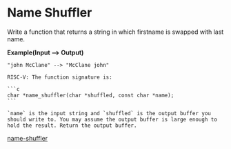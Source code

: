# Name Shuffler

Write a function that returns a string in which firstname is swapped with last name.

**Example(Input --> Output)**

```
"john McClane" --> "McClane john"
```

~~~if:riscv
RISC-V: The function signature is:

```c
char *name_shuffler(char *shuffled, const char *name);
```

`name` is the input string and `shuffled` is the output buffer you should write to. You may assume the output buffer is large enough to hold the result. Return the output buffer.
~~~



[name-shuffler](https://www.codewars.com/kata/559ac78160f0be07c200005a)